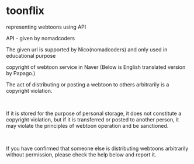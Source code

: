 # toonflix

representing webtoons using API

API - given by nomadcoders

The given url is supported by Nico(nomadcoders) and only used in educational purpose

copyright of webtoon service in Naver
(Below is English translated version by Papago.)

The act of distributing or posting a webtoon to others arbitrarily is a copyright violation.

​

If it is stored for the purpose of personal storage, it does not constitute a copyright violation, but if it is transferred or posted to another person, it may violate the principles of webtoon operation and be sanctioned.

​

If you have confirmed that someone else is distributing webtoons arbitrarily without permission, please check the help below and report it.
